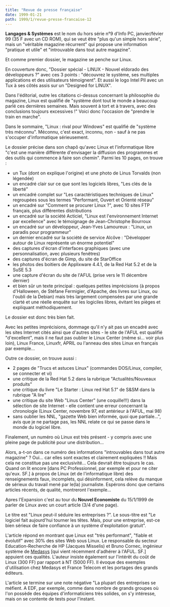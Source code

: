 ```yaml
---
title: "Revue de presse française"
date: 1999-01-21
path: 1999/1/revue-presse-francaise-12
---
```


<P><B>Langages &amp; Systèmes</B> est le nom du hors série n°9 d'Info
PC, janvier/févier 99 (35 F avec un CD ROM), qui se veut être "plus
qu'un simple hors série", mais un "véritable magazine récurrent" qui
propose une information "pratique et utile" et "introuvable dans tout
autre magazine".</P>

<P>Et comme premier dossier, le magazine se penche sur Linux.</P>

<P>En couverture donc, "Dossier spécial - LINUX - Nouvel eldorado des
développeurs ?" avec ces 3 points : "découvrez le système, ses multiples
applications et des utilisateurs témoignent". Et aussi le logo Intel PII
avec un Tux à ses côtés assis sur un "Designed for LINUX".</P>

<P>Dans l'éditorial, outre les citations ci-dessus concernant la
philosophie du magazine, Linux est qualifié de "système dont tout le
monde a beaucoup parlé ces dernières semaines. Mais souvent à tort et à
travers, avec des conclusions toujours excessives !" Voici donc
l'occasion de "prendre le train en marche".</P>

<P>Dans le sommaire, "Linux : rival pour Windows" est qualifié de "système
très méconnu". Méconnu, c'est exact, inconnu, non - sauf à ne pas
s'occuper d'informatique sérieusement.</P>

<P>Le dossier précise dans son chapô qu'avec Linux et l'informatique
libre "c'est une manière différente d'envisager la diffusion des
programmes et des outils qui commence à faire son chemin".
Parmi les 10 pages, on trouve :</P>

<UL>

<LI>un Tux (dont on explique l'origine) et une photo de Linus Torvalds
(non légendée)
<LI>un encadré clair sur ce que sont les logiciels libres, "Les clés de la
liberté"
<LI>un encadré complet sur "Les caractéristiques techniques de Linux"
regroupées sous les termes "Performant, Ouvert et Orienté réseau"
<LI>un encadré sur "Comment se procurer Linux ?", avec 10 sites  FTP
français, plus  différentes distributions
<LI>un encadré sur la société Acticiel, "Linux est l'environnement
Internet par excellence" avec le témoignage de Jean-Christophe Bourroux
<LI>un encadré sur un développeur, Jean-Yves Lamoureux  : "Linux, un
paradis pour programmeur"
<LI>un dernier encadré sur la société de service Alcôve : "Développer
autour de Linux représente un énorme potentiel"
<LI>des captures d'écran d'interfaces graphiques (avec une
personnalisation, avec  plusieurs fenêtres)
<LI>des captures d'écran de Gimp, du site de StarOffice
<LI>les photos des boitiers de Applixware 4.4.1, de la Red Hat 5.2 et de
la SuSE 5.3
<LI>une capture d'écran du site de l'AFUL (prise vers le 11 décembre
dernier)
<LI>et bien sûr un texte principal : quelques petites imprécisions (à
propos d'Halloween, de Stéfane Fermigier, d'Apache, des livres sur
Linux, ou l'oubli de la Debian) mais très largement compensées par une
grande clarté et une réelle enquête sur les logiciles libres, évitant
les pièges et
expliquant méthodiquement.
</UL>

<P>Le dossier est donc très bien fait.</P>

<P>Avec les petites imprécisions, dommage qu'il n'y ait pas un encadré avec
les sites Internet cités ainsi que d'autres sites - le site de l'AFUL
est qualifié "d'excellent", mais il ne faut pas oublier le Linux Center
(même si... voir plus loin), Linux France, Linuxfr, APRIL ou l'anneau
des sites
Linux en français par exemple...</P>

<P>Outre ce dossier, on trouve aussi :</P>

<UL>

<LI>2 pages de "Trucs et astuces Linux" (commandes DOS/Linux, compiler, se
connecter et vi)
<LI>une critique de la Red Hat 5.2 dans la rubrique "Actualités/Nouveaux
produits"
<LI>une critique du livre "Le Starter : Linux red Hat 5.1" de S&amp;SM dans la
rubrique "A lire"
<LI>une critique du site Web "Linus Center" (une coquille!!!) dans la
sélection de site Internet - elle contient une erreur concernant la
chronologie (Linux Center, novembre 97, est antérieur à l'AFUL, mai 98)
<LI>sans oublier les NNL, "gazette Web bien informée, quoi que
partiale...", avis que je ne partage pas, les NNL
relate ce qui se passe dans le monde du logiciel libre.
</UL>

<P>Finalement, un numéro où Linux est très présent - y compris avec une
pleine page de publicité pour une distribution...</P>

<P>Alors, a-t-on dans ce numéro des informations "introuvables dans tout
autre magazine" ? Oui... car elles sont exactes et clairement expliquées
!! Mais cela ne constitue pas une exclusivité... Cela devrait être
toujours le cas. Quand on lit encore [dans PC Professionnel, par exemple
et pour ne citer qu'eux. SF.] à propos de Linux (et de l'informatique
libre) des renseignements faux, incomplets, qui désinforment, cela
relève du manque de sérieux du travail mené par le(la) journaliste.
Espérons donc que certains articles récents, de qualité, montreront
l'exemple...</P>

<P>Apres l'Expansion c'est au tour du <B>Nouvel Economiste</B> du
15/1/1999 de parler de Linux avec un court article (3/4 d'une page).</P>

<P>Le titre est  "Linux peut-il séduire les entreprises ?". Le
sous-titre est "Le logiciel fait aujourd'hui tourner les têtes. Mais,
pour une entreprise, est-ce bien sérieux de faire confiance à un système
d'exploitation gratuit".</P>

<P>L'article répond en montrant que Linux est "très
performant", "fiable et évolutif" avec 30% des sites Web sous
Linux. Le responsable du secteur Education-Recherche de HP
(Jacques Misselis) et Bruno Cornec, ingénieur système de <A HREF="http://www.medasys-digital-systems.fr/linux/">Medasys</A> [qui
vient récemment d'adhérer à l'AFUL. SF.] appuient ces qualités. L'auteur
insiste également sur l'intérêt du coût de Linux (300 FF) par rapport
à NT (5000 FF). Il évoque des exemples d'utilisation chez Medasys et
France Telecom et les portages des grands éditeurs.</P>

<P>L'article se termine sur une note négative "La plupart des entreprises
se méfient. A EDF, par exemple, comme dans nombre de grands groupes où
l'on possède des équipes d'informaticiens très solides, on s'y intéresse,
mais on se contente de tests pour l'instant.</P>


